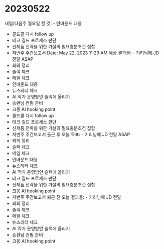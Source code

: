 # 20230522

내일/다음주 월요일 할 것: - 인바운드 대응
- 콜드콜 다시 follow up
- 테크 길드 프로세스 판단
- 신제품 전략을 위한 가설의 필요충분조건 집합
- 저번주 주간보고서
Date: May 22, 2023 11:29 AM
예상 결과물: - 기리님께 JD 전달 ASAP
- 회의 정리
- 슬랙 체크
- 메일 체크
- 인바운드 대응
- 뉴스레터 체크
- AI 작가 운영방안 슬랙에 올리기
- 승환님 컨펌 준비
- 크몽 AI hooking point
- 콜드콜 다시 follow up
- 테크 길드 프로세스 판단
- 신제품 전략을 위한 가설의 필요충분조건 집합
- 저번주 주간보고서
출근 후 오늘 목표: - 기리님께 JD 전달 ASAP
- 회의 정리
- 슬랙 체크
- 메일 체크
- 인바운드 대응
- 뉴스레터 체크
- AI 작가 운영방안 슬랙에 올리기
- 테크 길드 프로세스 판단
- 신제품 전략을 위한 가설의 필요충분조건 집합
- 크몽 AI hooking point
- 저번주 주간보고서
퇴근 전 오늘 결과물: - 기리님께 JD 전달
- 회의 정리
- 슬랙 체크
- 메일 체크
- 뉴스레터 체크
- AI 작가 운영방안 슬랙에 올리기
- 승환님 컨펌 준비
- 크몽 AI hooking point